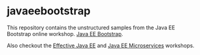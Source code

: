 # javaeebootstrap

This repository contains the unstructured samples from the Java EE Bootstrap online workshop.
[Java EE Bootstrap](http://javaeebootstrap.com). 

Also checkout the [Effective Java EE](http://effectivejavaee.com/) and [Java EE Microservices](http://javaeemicro.services) workshops.


